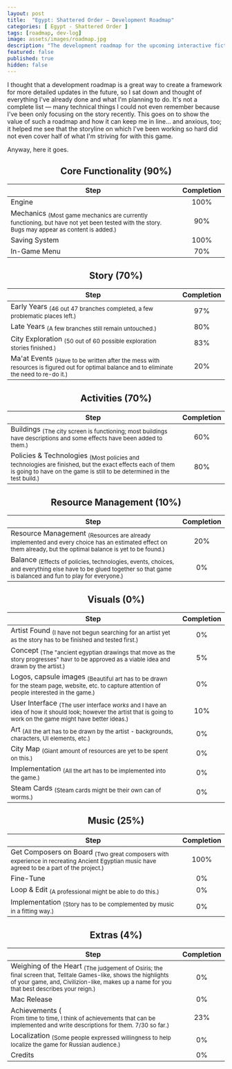 ```yaml
---
layout: post
title:  "Egypt: Shattered Order — Development Roadmap"
categories: [ Egypt - Shattered Order ]
tags: [roadmap, dev-log]
image: assets/images/roadmap.jpg
description: "The development roadmap for the upcoming interactive fiction/strategy videogame Egypt: Shattered Order"
featured: false
published: true
hidden: false
---
```


I thought that a development roadmap is a great way to create a framework for more detailed updates in the future, so I sat down and thought of everything I've already done and what I'm planning to do. It's not a complete list — many technical things I could not even remember because I've been only focusing on the story recently. This goes on to show the value of such a roadmap and how it can keep me in line... and anxious, too; it helped me see that the storyline on which I've been working so hard did not even cover half of what I'm striving for with this game.

Anyway, here it goes.



<center> <h2>Core Functionality (90%)</h2> </center>

| Step 	|  Completion  	|
|--------------------------------------------------------------------------------------------------------------------------------------------------------	|:------------:	|
| Engine 	| 100% 	|
| Mechanics <sub>(<span class="spoiler">Most game mechanics are currently functioning, but have not yet been tested with the story. Bugs may appear as content is added.</span>)</sub> 	| 90% 	|
| Saving System 	| 100% 	|
| In-Game Menu 	| 70% 	|



<center> <h2>Story (70%)</h2> </center>

| Step 	|  Completion  	|
|--------------------------------------------------------------------------------------------------------------------------------------------------------	|:------------:	|
| Early Years <sub>(<span class="spoiler">46 out 47 branches completed, a few problematic places left.</span>)</sub> 	| 97% 	|
| Late Years <sub>(<span class="spoiler">A few branches still remain untouched.</span>)</sub> 	| 80% 	|
| City Exploration <sub>(<span class="spoiler">50 out of 60 possible exploration stories finished.</span>)</sub> 	| 83% 	|
| Ma'at Events <sub>(<span class="spoiler">Have to be written after the mess with resources is figured out for optimal balance and to eliminate the need to re-do it.</span>)</sub> 	| 20% 	|



<center> <h2>Activities (70%)</h2> </center>

| Step 	|  Completion  	|
|--------------------------------------------------------------------------------------------------------------------------------------------------------	|:------------:	|
| Buildings <sub>(<span class="spoiler">The city screen is functioning; most buildings have descriptions and some effects have been added to them.</span>)</sub> 	| 60% 	|
| Policies & Technologies <sub>(<span class="spoiler">Most policies and technologies are finished, but the exact effects each of them is going to have on the game is still to be determined in the test build.</span>)</sub> 	| 80% 	|



<center> <h2>Resource Management (10%)</h2> </center>

| Step 	|  Completion  	|
|--------------------------------------------------------------------------------------------------------------------------------------------------------	|:------------:	|
| Resource Management <sub>(<span class="spoiler">Resources are already implemented and every choice has an estimated effect on them already, but the optimal balance is yet to be found.</span>)</sub>  	| 20% 	|
| Balance <sub>(<span class="spoiler">Effects of policies, technologies, events, choices, and everything else have to be glued together so that game is balanced and fun to play for everyone.</span>)</sub> 	| 0% 	|



<center> <h2>Visuals (0%)</h2> </center>

| Step 	|  Completion  	|
|--------------------------------------------------------------------------------------------------------------------------------------------------------	|:------------:	|
| Artist Found <sub>(<span class="spoiler">I have not begun searching for an artist yet as the story has to be finished and tested first.</span>)</sub>  	| 0% 	|
| Concept <sub>(<span class="spoiler">The "ancient egyptian drawings that move as the story progresses" havr to be approved as a viable idea and drawn by the artist.</span>)</sub> 	| 5% 	|
| Logos, capsule images <sub>(<span class="spoiler">Beautiful art has to be drawn for the steam page, website, etc. to capture attention of people interested in the game.</span>)</sub> 	| 0% 	|
| User Interface <sub>(<span class="spoiler">The user interface *works* and I have an idea of how it should look; however the artist that is going to work on the game might have better ideas.</span>)</sub> 	| 10% 	|
| Art <sub>(<span class="spoiler">All the art has to be drawn by the artist - backgrounds, characters, UI elements, etc.</span>)</sub> 	| 0% 	|
| City Map <sub>(<span class="spoiler">Giant amount of resources are yet to be spent on this.</span>)</sub> 	| 0% 	|
| Implementation <sub>(<span class="spoiler">All the art has to be implemented into the game.</span>)</sub> 	| 0% 	|
| Steam Cards <sub>(<span class="spoiler">Steam cards might be their own can of worms.</span>)</sub> 	| 0% 	|



<center> <h2>Music (25%)</h2> </center>

| Step 	|  Completion  	|
|--------------------------------------------------------------------------------------------------------------------------------------------------------	|:------------:	|
| Get Composers on Board <sub>(<span class="spoiler">Two great composers with experience in recreating Ancient Egyptian music have agreed to be a part of the project.</span>)</sub> 	| 100% 	|
| Fine-Tune 	| 0% 	|
| Loop & Edit <sub>(<span class="spoiler">A professional might be able to do this.</span>)</sub> 	| 0% 	|
| Implementation <sub>(<span class="spoiler">Story has to be complemented by music in a fitting way.</span>)</sub> 	| 0% 	|



<center> <h2>Extras (4%)</h2> </center>

| Step 	|  Completion  	|
|--------------------------------------------------------------------------------------------------------------------------------------------------------	|:------------:	|
| Weighing of the Heart <sub>(<span class="spoiler">The judgement of Osiris; the final screen that, Telltale Games-like, shows the highlights of your game, and, Civilizion-like, makes up a name for you that best describes your reign.</span>)</sub> 	| 0% 	|
| Mac Release 	| 0% 	|
| Achievements (<br><sub><span class="spoiler">From time to time, I think of achievements that can be implemented and write descriptions for them. 7/30 so far.</span>)</sub> 	| 23% 	|
| Localization <sub>(<span class="spoiler">Some people expressed willingness to help localize the game for Russian audience.</span>)</sub> 	| 0% 	|
| Credits 	| 0% 	|




